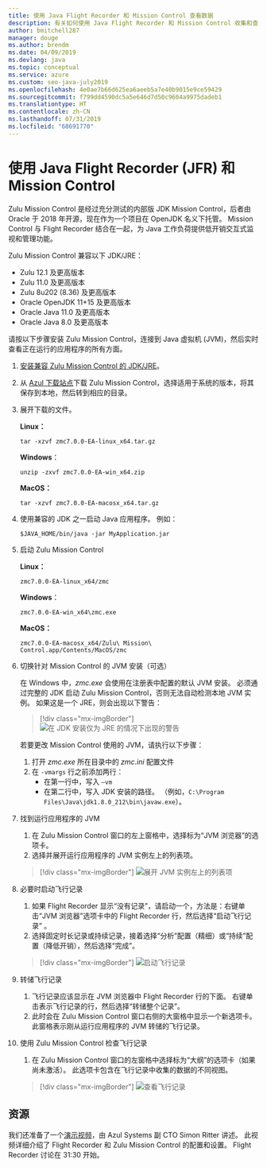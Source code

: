 ```yaml
---
title: 使用 Java Flight Recorder 和 Mission Control 查看数据
description: 有关如何使用 Java Flight Recorder 和 Mission Control 收集和查看应用数据的指南。
author: bmitchell287
manager: douge
ms.author: brendm
ms.date: 04/09/2019
ms.devlang: java
ms.topic: conceptual
ms.service: azure
ms.custom: seo-java-july2019
ms.openlocfilehash: 4e0ae7b66d625ea6aeeb5a7e40b9015e9ce59429
ms.sourcegitcommit: f799dd4590dc5a5e646d7d50c9604a9975dadeb1
ms.translationtype: HT
ms.contentlocale: zh-CN
ms.lasthandoff: 07/31/2019
ms.locfileid: "68691770"
---
```

# <a name="using-java-flight-recorder-jfr-and-mission-control"></a>使用 Java Flight Recorder (JFR) 和 Mission Control

Zulu Mission Control 是经过充分测试的内部版 JDK Mission Control，后者由 Oracle 于 2018 年开源，现在作为一个项目在 OpenJDK 名义下托管。 Mission Control 与 Flight Recorder 结合在一起，为 Java 工作负荷提供低开销交互式监视和管理功能。

Zulu Mission Control 兼容以下 JDK/JRE：

* Zulu 12.1 及更高版本
* Zulu 11.0 及更高版本
* Zulu 8u202 (8.36) 及更高版本
* Oracle OpenJDK 11+15 及更高版本
* Oracle Java 11.0 及更高版本
* Oracle Java 8.0 及更高版本

请按以下步骤安装 Zulu Mission Control，连接到 Java 虚拟机 (JVM)，然后实时查看正在运行的应用程序的所有方面。

1.  [安装兼容 Zulu Mission Control 的 JDK/JRE](java-jdk-install.md)。

2.  从 [Azul 下载站点](https://www.azul.com/products/zulu-mission-control/)下载 Zulu Mission Control，选择适用于系统的版本，将其保存到本地，然后转到相应的目录。

3.  展开下载的文件。

    **Linux：**

    ```cli
    tar -xzvf zmc7.0.0-EA-linux_x64.tar.gz
    ```

    **Windows**：

    ```cli
    unzip -zxvf zmc7.0.0-EA-win_x64.zip 
    ```

    **MacOS：**

    ```cli
    tar -xzvf zmc7.0.0-EA-macosx_x64.tar.gz
    ```

4.  使用兼容的 JDK 之一启动 Java 应用程序。 例如：

    ```cli
    $JAVA_HOME/bin/java -jar MyApplication.jar
    ```

5.  启动 Zulu Mission Control

    **Linux：**

    ```cli
    zmc7.0.0-EA-linux_x64/zmc
    ```

    **Windows**：

    ```cli
    zmc7.0.0-EA-win_x64\zmc.exe 
    ```

    **MacOS：**

    ```cli
    zmc7.0.0-EA-macosx_x64/Zulu\ Mission\ Control.app/Contents/MacOS/zmc
    ```

6.  切换针对 Mission Control 的 JVM 安装（可选）

    在 Windows 中，*zmc.exe* 会使用在注册表中配置的默认 JVM 安装。 必须通过完整的 JDK 启动 Zulu Mission Control，否则无法自动检测本地 JVM 实例。 如果这是一个 JRE，则会出现以下警告：

    > [!div class="mx-imgBorder"]
    ![在 JDK 安装仅为 JRE 的情况下出现的警告](../media/jdk/azul-jfr-1.png)

    若要更改 Mission Control 使用的 JVM，请执行以下步骤： 
    1.  打开 *zmc.exe* 所在目录中的 *zmc.ini* 配置文件
    2.  在 `-vmargs` 行之前添加两行：
        * 在第一行中，写入 `–vm`
        * 在第二行中，写入 JDK 安装的路径。 （例如，`C:\Program Files\Java\jdk1.8.0_212\bin\javaw.exe`）。

7.  找到运行应用程序的 JVM
    1.  在 Zulu Mission Control 窗口的左上窗格中，选择标为“JVM 浏览器”的选项卡。 
    2.  选择并展开运行应用程序的 JVM 实例左上的列表项。

    > [!div class="mx-imgBorder"]
    ![展开 JVM 实例左上的列表项](../media/jdk/azul-jfr-2.png)


8.  必要时启动飞行记录
    1.  如果 Flight Recorder 显示“没有记录”，请启动一个，方法是：右键单击“JVM 浏览器”选项卡中的 Flight Recorder 行，然后选择“启动飞行记录”  。
    2.  选择固定时长记录或持续记录，接着选择“分析”配置（精细）或“持续”配置（降低开销），然后选择“完成”。 

    > [!div class="mx-imgBorder"]
    ![启动飞行记录](../media/jdk/azul-jfr-3.png)

9.  转储飞行记录
    1.  飞行记录应该显示在 JVM 浏览器中 Flight Recorder 行的下面。 右键单击表示飞行记录的行，然后选择“转储整个记录”。 
    2.  此时会在 Zulu Mission Control 窗口右侧的大窗格中显示一个新选项卡。 此窗格表示刚从运行应用程序的 JVM 转储的飞行记录。

10. 使用 Zulu Mission Control 检查飞行记录
    1.  在 Zulu Mission Control 窗口的左窗格中选择标为“大纲”的选项卡（如果尚未激活）。  此选项卡包含在飞行记录中收集的数据的不同视图。
 
    > [!div class="mx-imgBorder"]
    ![查看飞行记录](../media/jdk/azul-jfr-4.png)

## <a name="resources"></a>资源

我们还准备了一个[演示视频](https://www.azul.com/presentation/azul-webinar-open-source-flight-recorder-and-mission-control-managing-and-measuring-openjdk-8-performance/)，由 Azul Systems 副 CTO Simon Ritter 讲述。 此视频详细介绍了 Flight Recorder 和 Zulu Mission Control 的配置和设置。 Flight Recorder 讨论在 31:30 开始。

